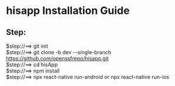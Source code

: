 # hisapp Installation Guide
## Step:
$step://==> git init  
$step://==> git clone -b dev --single-branch https://github.com/openssfrepo/hisapp.git  
$step://==> cd hisApp  
$step://==> npm install  
$step://==> npx react-native run-android  or npx react-native run-ios
